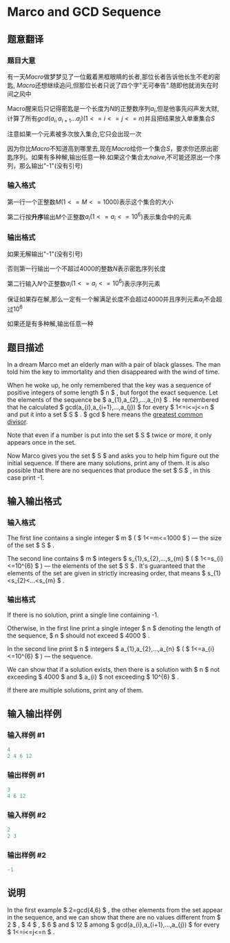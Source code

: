 # Marco and GCD Sequence

## 题意翻译

### 题目大意

有一天$Macro$做梦梦见了一位戴着黑框眼睛的长者,那位长者告诉他长生不老的密匙, $Macro$还想继续追问,但那位长者只说了四个字"无可奉告".随即他就消失在时间之风中

Macro醒来后只记得密匙是一个长度为$N$的正整数序列$a_i$,但是他事先闷声发大财,计算了所有$gcd(a_i,a_{i+1}...a_j) (1<=i<=j<=n)$并且把结果放入单重集合$S$

注意如果一个元素被多次放入集合,它只会出现一次

因为你比$Macro$不知道高到哪里去,现在$Macro$给你一个集合$S$，要求你还原出密匙序列。如果有多种解,输出任意一种.如果这个集合太$naive$,不可能还原出一个序列，那么输出"-1"(没有引号)

### 输入格式

第一行一个正整数$M(1<=M<=1000)$表示这个集合的大小

第二行按**升序**输出$M$个正整数$a_i(1<=a_i<=10^6)$表示集合中的元素

### 输出格式

如果无解输出"-1"(没有引号)

否则第一行输出一个不超过$4000$的整数$N$表示密匙序列长度

第二行输入$N$个正整数$a_i (1<=a_i<=10^6)$表示序列元素

保证如果存在解,那么一定有一个解满足长度不会超过$4000$并且序列元素$a_i$不会超过$10^6$

如果还是有多种解,输出任意一种

## 题目描述

In a dream Marco met an elderly man with a pair of black glasses. The man told him the key to immortality and then disappeared with the wind of time.

When he woke up, he only remembered that the key was a sequence of positive integers of some length $ n $ , but forgot the exact sequence. Let the elements of the sequence be $ a_{1},a_{2},...,a_{n} $ . He remembered that he calculated $ gcd(a_{i},a_{i+1},...,a_{j}) $ for every $ 1<=i<=j<=n $ and put it into a set $ S $ . $ gcd $ here means the [greatest common divisor](https://en.wikipedia.org/wiki/Greatest_common_divisor).

Note that even if a number is put into the set $ S $ twice or more, it only appears once in the set.

Now Marco gives you the set $ S $ and asks you to help him figure out the initial sequence. If there are many solutions, print any of them. It is also possible that there are no sequences that produce the set $ S $ , in this case print -1.

## 输入输出格式

### 输入格式

The first line contains a single integer $ m $ ( $ 1<=m<=1000 $ ) — the size of the set $ S $ .

The second line contains $ m $ integers $ s_{1},s_{2},...,s_{m} $ ( $ 1<=s_{i}<=10^{6} $ ) — the elements of the set $ S $ . It's guaranteed that the elements of the set are given in strictly increasing order, that means $ s_{1}&lt;s_{2}&lt;...&lt;s_{m} $ .

### 输出格式

If there is no solution, print a single line containing -1.

Otherwise, in the first line print a single integer $ n $ denoting the length of the sequence, $ n $ should not exceed $ 4000 $ .

In the second line print $ n $ integers $ a_{1},a_{2},...,a_{n} $ ( $ 1<=a_{i}<=10^{6} $ ) — the sequence.

We can show that if a solution exists, then there is a solution with $ n $ not exceeding $ 4000 $ and $ a_{i} $ not exceeding $ 10^{6} $ .

If there are multiple solutions, print any of them.

## 输入输出样例

### 输入样例 #1

```cpp
4
2 4 6 12

```
### 输出样例 #1

```cpp
3
4 6 12
```


### 输入样例 #2

```cpp
2
2 3

```
### 输出样例 #2

```cpp
-1

```
## 说明

In the first example $ 2=gcd(4,6) $ , the other elements from the set appear in the sequence, and we can show that there are no values different from $ 2 $ , $ 4 $ , $ 6 $ and $ 12 $ among $ gcd(a_{i},a_{i+1},...,a_{j}) $ for every $ 1<=i<=j<=n $ .


